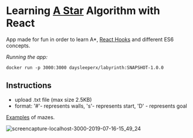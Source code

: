 # Learning [A Star](https://www.redblobgames.com/pathfinding/a-star/introduction.html) Algorithm with React

App made for fun in order to learn A*, [React Hooks](https://reactjs.org/docs/hooks-intro.html) and different ES6 concepts.

*Running the app:*
```
docker run -p 3000:3000 daysleeperx/labyrinth:SNAPSHOT-1.0.0
```
## Instructions
- upload .txt file (max size 2.5KB)
- format: '#'- represents walls, 's'- represents start, 'D' - represents goal

[Examples](https://github.com/daysleeperx/Learning-A-Star-with-React/tree/master/src/resources) of mazes.

![screencapture-localhost-3000-2019-07-16-15_49_24](https://user-images.githubusercontent.com/25648700/61295744-6d047680-a7e1-11e9-9e95-5c2496ae1193.png)


